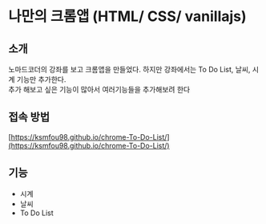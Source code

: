 # 나만의 크롬앱  (HTML/ CSS/ vanillajs)  


## 소개  

노마드코더의 강좌를 보고 크롬앱을 만들었다. 하지만 강좌에서는 To Do List, 날씨, 시계 기능만 추가한다.   
추가 해보고 싶은 기능이 많아서 여러기능들을 추가해보려 한다

## 접속 방법  

[https://ksmfou98.github.io/chrome-To-Do-List/](https://ksmfou98.github.io/chrome-To-Do-List/)


## 기능

- 시계  
- 날씨
- To Do List


